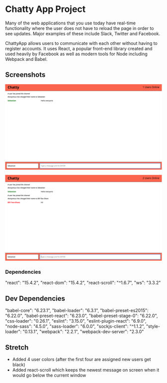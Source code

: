 # Chatty App Project

Many of the web applications that you use today have real-time functionality where the user does not have to reload the page in order to see updates. Major examples of these include Slack, Twitter and Facebook.

ChattyApp allows users to communicate with each other without having to register accounts. It uses React, a popular front-end library created and used heavily by Facebook as well as modern tools for Node including Webpack and Babel.

## Screenshots

!["One user logged on, changed their name, sent a message"](https://github.com/SebastianBethell/chattyApp/blob/master/docs/oneUser.png)

!["A second user logged on, changed their name, sent a message"](https://github.com/SebastianBethell/chattyApp/blob/master/docs/twoUsers.png)

### Dependencies
  "react": "15.4.2",
  "react-dom": "15.4.2",
  "react-scroll": "^1.6.7",
  "ws": "3.3.2"

## Dev Dependencies

  "babel-core": "6.23.1",
  "babel-loader": "6.3.1",
  "babel-preset-es2015": "6.22.0",
  "babel-preset-react": "6.23.0",
  "babel-preset-stage-0": "6.22.0",
  "css-loader": "0.26.1",
  "eslint": "3.15.0",
  "eslint-plugin-react": "6.9.0",
  "node-sass": "4.5.0",
  "sass-loader": "6.0.0",
  "sockjs-client": "^1.1.2",
  "style-loader": "0.13.1",
  "webpack": "2.2.1",
  "webpack-dev-server": "2.3.0"

## Stretch

  - Added 4 user colors (after the first four are assigned new users get black)
  - Added react-scroll which keeps the newest message on screen when it would go below the current window